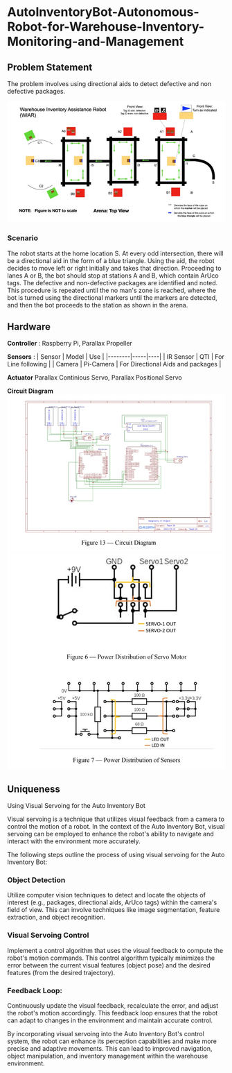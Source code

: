 # AutoInventoryBot-Autonomous-Robot-for-Warehouse-Inventory-Monitoring-and-Management

## **Problem Statement**
The problem involves using directional aids to detect defective and non defective packages. 

![Arena](https://github.com/ashiqrahmana/AutoInventoryBot-Autonomous-Robot-for-Warehouse-Inventory-Monitoring-and-Management/blob/main/Images/arena.jpeg)

### **Scenario**
The robot starts at the home location S. At every odd intersection, there will be a directional aid in the form of a blue triangle. Using the aid, the robot decides to move left or right initially and takes that direction. Proceeding to lanes A or B, the bot should stop at stations A and B, which contain ArUco tags. The defective and non-defective packages are identified and noted. This procedure is repeated until the no man's zone is reached, where the bot is turned using the directional markers until the markers are detected, and then the bot proceeds to the station as shown in the arena.

## **Hardware**

**Controller** : Raspberry Pi, Parallax Propeller

**Sensors** : 
| Sensor | Model | Use |
|--------|-----|----|
| IR Sensor | QTI | For Line following |
| Camera | Pi-Camera | For Directional Aids and packages |

**Actuator**
Parallax Continious Servo, Parallax Positional Servo

**Circuit Diagram**
![Circuit](https://github.com/ashiqrahmana/AutoInventoryBot-Autonomous-Robot-for-Warehouse-Inventory-Monitoring-and-Management/blob/main/Images/circuit.jpeg)
![Servo Circuit](https://github.com/ashiqrahmana/AutoInventoryBot-Autonomous-Robot-for-Warehouse-Inventory-Monitoring-and-Management/blob/main/Images/servo.jpeg)


## **Uniqueness**
Using Visual Servoing for the Auto Inventory Bot

Visual servoing is a technique that utilizes visual feedback from a camera to control the motion of a robot. In the context of the Auto Inventory Bot, visual servoing can be employed to enhance the robot's ability to navigate and interact with the environment more accurately.

The following steps outline the process of using visual servoing for the Auto Inventory Bot:

### Object Detection 
Utilize computer vision techniques to detect and locate the objects of interest (e.g., packages, directional aids, ArUco tags) within the camera's field of view. This can involve techniques like image segmentation, feature extraction, and object recognition.

### Visual Servoing Control
Implement a control algorithm that uses the visual feedback to compute the robot's motion commands. This control algorithm typically minimizes the error between the current visual features (object pose) and the desired features (from the desired trajectory).

### Feedback Loop: 
Continuously update the visual feedback, recalculate the error, and adjust the robot's motion accordingly. This feedback loop ensures that the robot can adapt to changes in the environment and maintain accurate control.

By incorporating visual servoing into the Auto Inventory Bot's control system, the robot can enhance its perception capabilities and make more precise and adaptive movements. This can lead to improved navigation, object manipulation, and inventory management within the warehouse environment.
